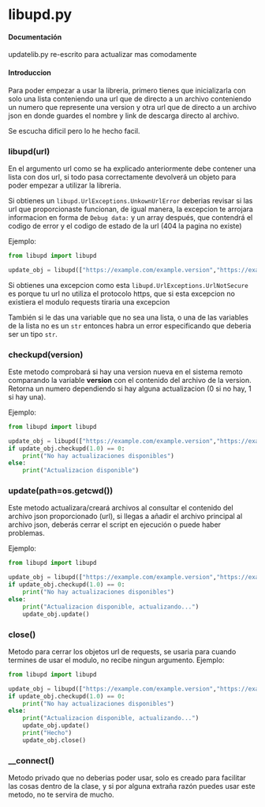 # libupd.py
#### Documentación
updatelib.py re-escrito para actualizar mas comodamente

#### Introduccion
Para poder empezar a usar la libreria, primero tienes que inicializarla con solo una lista conteniendo una url que de directo a un archivo conteniendo un numero que represente una version y otra url que de directo a un archivo json en donde guardes el nombre y link de descarga directo al archivo.

Se escucha dificil pero lo he hecho facil.

### libupd(url)
En el argumento url como se ha explicado anteriormente debe contener una lista con dos url, si todo pasa correctamente devolverá un objeto para poder empezar a utilizar la libreria.

Si obtienes un `libupd.UrlExceptions.UnkownUrlError` deberias revisar si las url que proporcionaste funcionan, de igual manera, la excepcion te arrojara informacion en forma de `Debug data:` y un array después, que contendrá el codigo de error y el codigo de estado de la url (404 la pagina no existe)

Ejemplo:
```python
from libupd import libupd

update_obj = libupd(["https://example.com/example.version","https://example.com/example.json"])
```

Si obtienes una excepcion como esta `libupd.UrlExceptions.UrlNotSecure` es porque tu url no utiliza el protocolo https, que si esta excepcion no existiera el modulo requests tiraria una excepcion

También si le das una variable que no sea una lista, o una de las variables de la lista no es un `str` entonces habra un error especificando que deberia ser un tipo `str`.

### checkupd(version)
Este metodo comprobará si hay una version nueva en el sistema remoto comparando la variable **version** con el contenido del archivo de la version. Retorna un numero dependiendo si hay alguna actualizacion (0 si no hay, 1 si hay una).

Ejemplo:
```python
from libupd import libupd

update_obj = libupd(["https://example.com/example.version","https://example.com/example.json"])
if update_obj.checkupd(1.0) == 0:
    print("No hay actualizaciones disponibles")
else:
    print("Actualizacion disponible")
```

### update(path=os.getcwd())
Este metodo actualizara/creará archivos al consultar el contenido del archivo json proporcionado (url), si llegas a añadir el archivo principal al archivo json, deberás cerrar el script en ejecución o puede haber problemas.

Ejemplo:
```python
from libupd import libupd

update_obj = libupd(["https://example.com/example.version","https://example.com/example.json"])
if update_obj.checkupd(1.0) == 0:
    print("No hay actualizaciones disponibles")
else:
    print("Actualizacion disponible, actualizando...")
    update_obj.update()
```

### close()
Metodo para cerrar los objetos url de requests, se usaria para cuando termines de usar el modulo, no recibe ningun argumento.
Ejemplo:
```python
from libupd import libupd

update_obj = libupd(["https://example.com/example.version","https://example.com/example.json"])
if update_obj.checkupd(1.0) == 0:
    print("No hay actualizaciones disponibles")
else:
    print("Actualizacion disponible, actualizando...")
    update_obj.update()
    print("Hecho")
    update_obj.close()
```

### __connect()
Metodo privado que no deberias poder usar, solo es creado para facilitar las cosas dentro de la clase, y si por alguna extraña razón puedes usar este metodo, no te servira de mucho.